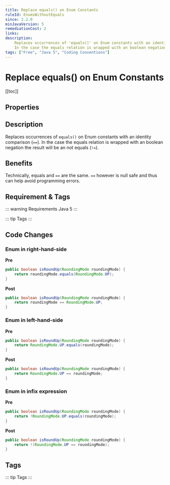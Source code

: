 ```yaml
---
title: Replace equals() on Enum Constants
ruleId: EnumsWithoutEquals
since: 2.2.0
minJavaVersion: 5
remediationCost: 2
links:
description:
    Replaces occurrences of 'equals()' on Enum constants with an identity comparison (==).
    In the case the equals relation is wrapped with an boolean negation the result will be an not equals (!=).
tags: ["Free", "Java 5", "Coding Conventions"]
---
```


# Replace equals() on Enum Constants

[[toc]]

## Properties

<RuleProperties />


## Description

Replaces occurrences of `equals()` on Enum constants with an identity comparison (`==`).
In the case the equals relation is wrapped with an boolean negation the result will be an not equals (`!=`).

## Benefits

Technically, equals and `==` are the same. `==` however is null safe and thus can help avoid programming errors.

## Requirement & Tags

::: warning Requirements
Java 5
:::

::: tip Tags
<TagLinks />
:::

## Code Changes

### Enum in right-hand-side
__Pre__
```java
public boolean isRoundUp(RoundingMode roundingMode) {
    return roundingMode.equals(RoundingMode.UP);
}
```

__Post__
```java
public boolean isRoundUp(RoundingMode roundingMode) {
    return roundingMode == RoundingMode.UP;
}
```

### Enum in left-hand-side
__Pre__
```java
public boolean isRoundUp(RoundingMode roundingMode) {
    return RoundingMode.UP.equals(roundingMode);
}
```

__Post__
```java
public boolean isRoundUp(RoundingMode roundingMode) {
    return RoundingMode.UP == roundingMode;
}
```

### Enum in infix expression
__Pre__
```java
public boolean isRoundUp(RoundingMode roundingMode) {
    return !RoundingMode.UP.equals(roundingMode);
}
```

__Post__
```java
public boolean isRoundUp(RoundingMode roundingMode) {
    return !(RoundingMode.UP == roundingMode);
}
```

<VersionNotice />


## Tags

::: tip Tags
<TagLinks />
:::